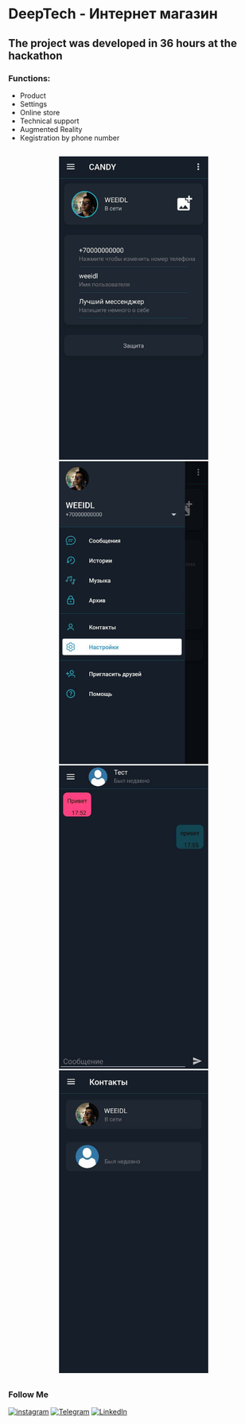 # DeepTech - Интернет магазин

## The project was developed in 36 hours at the hackathon

### Functions:
+ Product
+ Settings
+ Online store
+ Technical support
+ Augmented Reality
+ Кegistration by phone number


##
<p align="center">
  <img src="https://github.com/weeidl/Candy/blob/main/assets/candy_1.jpg" width="300" title="weeidl">
  <img src="https://github.com/weeidl/Candy/blob/main/assets/candy_2.jpg" width="300" title="weeidl">
  <img src="https://github.com/weeidl/Candy/blob/main/assets/candy_3.jpg" width="300" title="weeidl">
  <img src="https://github.com/weeidl/Candy/blob/main/assets/candy_4.jpg" width="300" title="weeidl">
</p>

##

### Follow Me
[![instagram](https://img.shields.io/badge/-instagram-05151e?style=for-the-badge&logo=instagram)](https://www.instagram.com/weeidl/)
[![Telegram](https://img.shields.io/badge/-Telegram-05151e?style=for-the-badge&logo=Telegram)](https://t.me/weeidl)
[![LinkedIn](https://img.shields.io/badge/-LinkedIn-05151e?style=for-the-badge&logo=LinkedIn)](https://www.linkedin.com/in/weeidl/)
